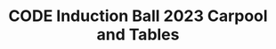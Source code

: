 ---
title: CODE Induction Ball 2023 Carpool and Tables
redirect_to: https://docs.google.com/spreadsheets/d/1JsmOjRD1iWoUDvFcuumeWWKPDKHvPGUsq0mUj6uoNt4/edit?usp=sharing
redirect_from: 
  - /InductionBall2023CarpoolandTableAssignmentsSheet
  - /inductionball2023carpoolandtableassignmentssheet
---